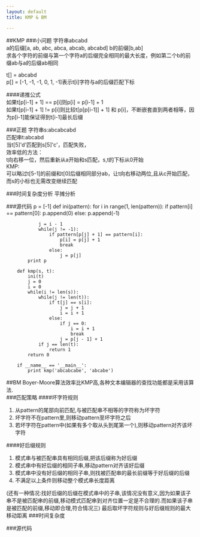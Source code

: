 ```yaml
---
layout: default
title: KMP & BM

---
```


##KMP
###小问题
字符串abcabd  
a的后缀\[a, ab, abc, abca, abcab, abcabd\]
b的前缀\[b,ab\]  
求各个字符的前缀与第一个字符a的后缀完全相同的最大长度，例如第二个b的前缀ab与a的后缀ab相同

t\[\] = abcabd  
p\[\] = \[-1, -1, -1, 0, 1, -1\]表示t[i]字符与a的后缀匹配下标  

####递推公式  
如果t\[p\[i-1\] + 1\] == p\[i\]则p\[i\] = p\[i-1\] + 1  
如果t\[p\[i-1\] + 1\] != p[i]则比较t\[p\[p[i-1\]\] + 1\] 和 p\[i\]，不断嵌套直到两者相等，因为p\[i-1\]能保证得到t\[i-1\]最长后缀

###正题
字符串s:abcabcabd  
匹配串t:abcabd  
当t\[5\]'d'匹配到s\[5\]'c'，匹配失败，  
效率低的方法：  
t向右移一位，然后重新从a开始和s匹配，s,t的下标从0开始  
KMP:  
可以略过t\[5-1\]的前缀和t\[0\]后缀相同部分ab，让t向右移动两位,且从c开始匹配，而s的小标也无需改变继续匹配

###时间复杂度分析
平摊分析

###源代码
		p = [-1]
		def ini(pattern):
			for i in range(1, len(pattern)):
				if pattern[i] == pattern[0]:
					p.append(0)
				else:
					p.append(-1)
		
				j = i - 1
				while(j != -1):
					if pattern[p[j] + 1] == pattern[i]:
						p[i] = p[j] + 1
						break
					else:
						j = p[j]
			print p
		
		def kmp(s, t):
			ini(t)
			j = 0
			i = 0
			while(i != len(s)):
				while(j != len(t)):
					if t[j] == s[i]:
						j = j + 1
						i = i + 1 
					else:
						if j == 0:
							i = i + 1
							break
						j = p[j - 1] + 1 
				if j == len(t):
					return 1
			return 0
		
		if __name__ == '__main__':
			print kmp('abcabcabe', 'abcabe')

##BM
Boyer-Moore算法效率比KMP高,各种文本编辑器的查找功能都是采用该算法.  
###匹配策略
####坏字符规则  
1. 从pattern的尾部向前匹配,与被匹配串不相等的字符称为坏字符  
2. 坏字符不在pattern里,则移动pattern至坏字符之后
3. 若坏字符在pattern中(如果有多个取从头到尾第一个),则移动pattern对齐该坏字符

####好后缀规则  
1. 模式串与被匹配串具有相同后缀,把该后缀称为好后缀  
2. 模式串中有好后缀的相同子串,移动pattern对齐该好后缀  
3. 模式串中没有好后缀的相同子串,则找被匹配串的最长前缀等于好后缀的后缀  
4. 不满足以上条件则移动整个模式串长度距离  

(还有一种情况:找好后缀的后缀在模式串中的子串,该情况没有意义,因为如果该子串不是被匹配串的前缀,移动模式匹配串到对齐位置一定是不合理的.而如果该子串是被匹配的前缀,移动即合理,符合情况三)
最后取坏字符规则与好后缀规则的最大移动距离
###时间复杂度

###源代码